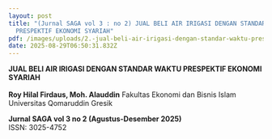 ```yaml
---
layout: post
title: "(Jurnal SAGA vol 3 : no 2) JUAL BELI AIR IRIGASI DENGAN STANDAR WAKTU
  PRESPEKTIF EKONOMI SYARIAH"
pdf: /images/uploads/2.-jual-beli-air-irigasi-dengan-standar-waktu-prespektif-ekonomi-syariah.pdf
date: 2025-08-29T06:50:31.832Z
---
```

**JUAL BELI AIR IRIGASI DENGAN STANDAR WAKTU PRESPEKTIF EKONOMI SYARIAH**\
\
**Roy Hilal Firdaus, Moh. Alauddin**
Fakultas Ekonomi dan Bisnis Islam
Universitas Qomaruddin Gresik

**Jurnal SAGA vol 3 no 2 (Agustus-Desember 2025)**\
ISSN: 3025-4752